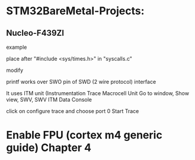 # STM32BareMetal-Projects:

## Nucleo-F439ZI 



example 

<!--

#include <stdio.h>
int main(void)
{
    /* Loop forever */
	printf("Hello World\n");
	for(;;);
}
-->


place after "#include <sys/times.h>"   in   "syscalls.c"

<!--
/////////////////////////////////////////////////////////////////////////////////////////////////////////
//					Implementation of printf like feature using ARM Cortex M3/M4/ ITM functionality
//					This function will not work for ARM Cortex M0/M0+
//					If you are using Cortex M0, then you can use semihosting feature of openOCD
/////////////////////////////////////////////////////////////////////////////////////////////////////////


//Debug Exception and Monitor Control Register base address
#define DEMCR        			*((volatile uint32_t*) 0xE000EDFCU )

/* ITM register addresses */
#define ITM_STIMULUS_PORT0   	*((volatile uint32_t*) 0xE0000000 )
#define ITM_TRACE_EN          	*((volatile uint32_t*) 0xE0000E00 )

void ITM_SendChar(uint8_t ch)
{

	//Enable TRCENA
	DEMCR |= ( 1 << 24);

	//enable stimulus port 0
	ITM_TRACE_EN |= ( 1 << 0);

	// read FIFO status in bit [0]:
	while(!(ITM_STIMULUS_PORT0 & 1));

	//Write to ITM stimulus port0
	ITM_STIMULUS_PORT0 = ch;
}
-->



modify 

<!--
__attribute__((weak)) int _write(int file, char *ptr, int len)
{
  (void)file;
  int DataIdx;

  for (DataIdx = 0; DataIdx < len; DataIdx++)
  {
   // __io_putchar(*ptr++);
	  ITM_SendChar(*ptr++);  // send to ITM fifo
  }
  return len;
}
-->

printf works over SWO pin of SWD (2 wire protocol)  interface

It uses ITM unit (Instrumentation Trace Macrocell Unit
Go to window, Show view, SWV, SWV ITM Data Console

click on configure trace and choose port 0
Start Trace


# Enable FPU (cortex m4 generic guide) Chapter 4




